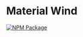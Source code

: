 # Material Wind

[![NPM Package](https://github.com/killoblanco/material-wind/actions/workflows/npm-publish.yml/badge.svg)](https://github.com/killoblanco/material-wind/actions/workflows/npm-publish.yml)
